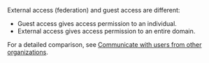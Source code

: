 External access (federation) and guest access are different:

- Guest access gives access permission to an individual. 
- External access gives access permission to an entire domain.

For a detailed comparison, see [Communicate with users from other organizations](../communicate-with-users-from-other-organizations.md).
